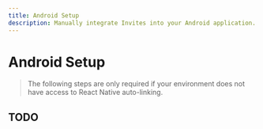 ```yaml
---
title: Android Setup
description: Manually integrate Invites into your Android application. 
---
```


# Android Setup

> The following steps are only required if your environment does not have access to React Native
auto-linking. 

## TODO
